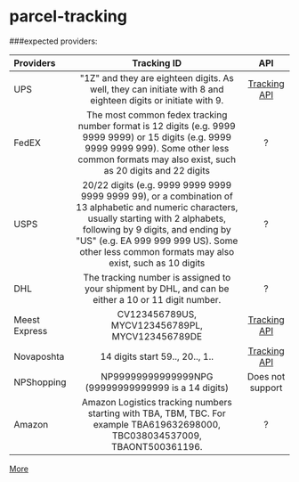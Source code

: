 # parcel-tracking


###expected providers:


|    Providers    | Tracking ID  | API |
|:----------------|:---------------:|:---------------:|
| UPS             | "1Z" and they are eighteen digits. As well, they can initiate with 8 and eighteen digits or initiate with 9.|[Tracking API](https://www.ups.com/ua/en/services/technology-integration/online-tools-tracking.page?)|
| FedEX           | The most common fedex tracking number format is 12 digits (e.g. 9999 9999 9999) or 15 digits (e.g. 9999 9999 9999 999). Some other less common formats may also exist, such as 20 digits and 22 digits|?|
| USPS            | 20/22 digits (e.g. 9999 9999 9999 9999 9999 99), or a combination of 13 alphabetic and numeric characters, usually starting with 2 alphabets, following by 9 digits, and ending by "US" (e.g. EA 999 999 999 US). Some other less common formats may also exist, such as 10 digits |?|
| DHL             | The tracking number is assigned to your shipment by DHL, and can be either a 10 or 11 digit number.       |?|
| Meest Express   | CV123456789US, MYCV123456789PL, MYCV123456789DE |[Tracking API](https://wiki.meest-group.com/uk/4-vidstezhennia-vidpravlen)|
| Novaposhta      | 14 digits start 59.., 20.., 1..|[Tracking API](https://developers.novaposhta.ua/view/model/a99d2f28-8512-11ec-8ced-005056b2dbe1/method/a9ae7bc9-8512-11ec-8ced-005056b2dbe1)|
| NPShopping      | NP99999999999999NPG  (99999999999999 is a 14 digits)|Does not support|
| Amazon          | Amazon Logistics tracking numbers starting with TBA, TBM, TBC. For example TBA619632698000, TBC038034537009, TBAONT500361196.|?|

[More](https://onlinetrackingnumbers.com/v4/)